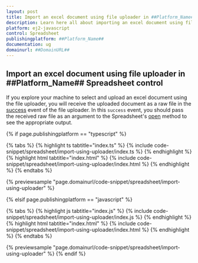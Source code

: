 ```yaml
---
layout: post
title: Import an excel document using file uploader in ##Platform_Name## Spreadsheet control | Syncfusion
description: Learn here all about importing an excel document using file uploader in Syncfusion ##Platform_Name## Spreadsheet control of Syncfusion Essential JS 2 and more.
platform: ej2-javascript
control: Spreadsheet 
publishingplatform: ##Platform_Name##
documentation: ug
domainurl: ##DomainURL##
---
```


## Import an excel document using file uploader in ##Platform_Name## Spreadsheet control

If you explore your machine to select and upload an excel document using the file uploader, you will receive the uploaded document as a raw file in the [success](../api/uploader/#success) event of the file uploader. In this `success` event, you should pass the received raw file as an argument to the Spreadsheet's [open](../api/spreadsheet/#open) method to see the appropriate output.

{% if page.publishingplatform == "typescript" %}

{% tabs %}
{% highlight ts tabtitle="index.ts" %}
{% include code-snippet/spreadsheet/import-using-uploader/index.ts %}
{% endhighlight %}
{% highlight html tabtitle="index.html" %}
{% include code-snippet/spreadsheet/import-using-uploader/index.html %}
{% endhighlight %}
{% endtabs %}
        
{% previewsample "page.domainurl/code-snippet/spreadsheet/import-using-uploader" %}

{% elsif page.publishingplatform == "javascript" %}

{% tabs %}
{% highlight js tabtitle="index.js" %}
{% include code-snippet/spreadsheet/import-using-uploader/index.js %}
{% endhighlight %}
{% highlight html tabtitle="index.html" %}
{% include code-snippet/spreadsheet/import-using-uploader/index.html %}
{% endhighlight %}
{% endtabs %}

{% previewsample "page.domainurl/code-snippet/spreadsheet/import-using-uploader" %}
{% endif %}

